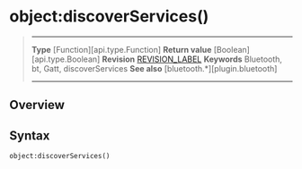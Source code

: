 # object:discoverServices()

> --------------------- ------------------------------------------------------------------------------------------
> __Type__              [Function][api.type.Function]
> __Return value__      [Boolean][api.type.Boolean]
> __Revision__          [REVISION_LABEL](REVISION_URL)
> __Keywords__          Bluetooth, bt, Gatt, discoverServices
> __See also__          [bluetooth.*][plugin.bluetooth]
> --------------------- ------------------------------------------------------------------------------------------

## Overview

## Syntax

	object:discoverServices()
